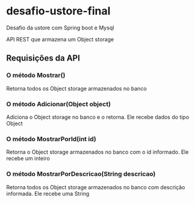 # desafio-ustore-final
Desafio da ustore com Spring boot e Mysql

API REST que armazena um Object storage

## Requisições da API

### O método Mostrar()

Retorna todos os Object storage armazenados no banco

### O método Adicionar(Object object)

Adiciona o Object storage no banco e o retorna. Ele recebe dados do tipo Object

### O método MostrarPorId(int id)

Retorna o Object storage armazenados no banco com o id informado. Ele recebe um inteiro

### O método MostrarPorDescricao(String descricao)

Retorna todos os Object storage armazenados no banco com descrição informada. Ele recebe uma String
